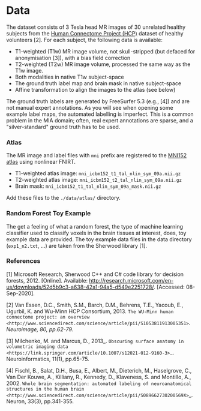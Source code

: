 # Data

The dataset consists of 3 Tesla head MR images of 30 unrelated healthy subjects from the [Human Connectome Project (HCP)](https://www.humanconnectome.org/) dataset of healthy volunteers \[2]. For each subject, the following data is available:

* T1-weighted (T1w) MR image volume, not skull-stripped (but defaced for anonymisation \[3]), with a bias field correction
* T2-weighted (T2w) MR image volume, processed the same way as the T1w image.
* Both modalities in native T1w subject-space
* The ground truth label map and brain mask in native subject-space
* Affine transformation to align the images to the atlas (see below)

The ground truth labels are generated by FreeSurfer 5.3 (e.g., \[4]) and are not manual expert annotations. As you will see when opening some example label maps, the automated labelling is imperfect. This is a common problem in the MIA domain; often, real expert annotations are sparse, and a "silver-standard" ground truth has to be used.

### Atlas

The MR image and label files with `mni` prefix are registered to the [MNI152 atlas](http://www.bic.mni.mcgill.ca/ServicesAtlases/ICBM152NLin2009) using nonlinear FNIRT.

* T1-weighted atlas image: `mni_icbm152_t1_tal_nlin_sym_09a.nii.gz`
* T2-weighted atlas image: `mni_icbm152_t2_tal_nlin_sym_09a.nii.gz`
* Brain mask: `mni_icbm152_t1_tal_nlin_sym_09a_mask.nii.gz`

Add these files to the `./data/atlas/` directory.

### Random Forest Toy Example

The get a feeling of what a random forest, the type of machine learning classifier used to classify voxels in the brain tissues at interest, does, toy example data are provided. The toy example data files in the data directory (`exp1_n2.txt`, ...) are taken from the Sherwood library \[1].

### References

\[1] Microsoft Research, Sherwood C++ and C# code library for decision forests, 2012. \[Online]. Available: http://research.microsoft.com/en-us/downloads/52d5b9c3-a638-42a1-94a5-d549e2251728/. \[Accessed: 08-Sep-2020].&#x20;

\[2] Van Essen, D.C., Smith, S.M., Barch, D.M., Behrens, T.E., Yacoub, E., Ugurbil, K. and Wu-Minn HCP Consortium, 2013. `The WU-Minn human connectome project: an overview <http://www.sciencedirect.com/science/article/pii/S1053811913005351>`_. Neuroimage, 80, pp.62-79._&#x20;

\[3] Milchenko, M. and Marcus, D., 2013_. `Obscuring surface anatomy in volumetric imaging data <https://link.springer.com/article/10.1007/s12021-012-9160-3>`_. Neuroinformatics, 11(1), pp.65-75.&#x20;

\[4] Fischl, B., Salat, D.H., Busa, E., Albert, M., Dieterich, M., Haselgrove, C., Van Der Kouwe, A., Killiany, R., Kennedy, D., Klaveness, S. and Montillo, A., 2002. `Whole brain segmentation: automated labeling of neuroanatomical structures in the human brain <http://www.sciencedirect.com/science/article/pii/S089662730200569X>`\_. Neuron, 33(3), pp.341-355.
